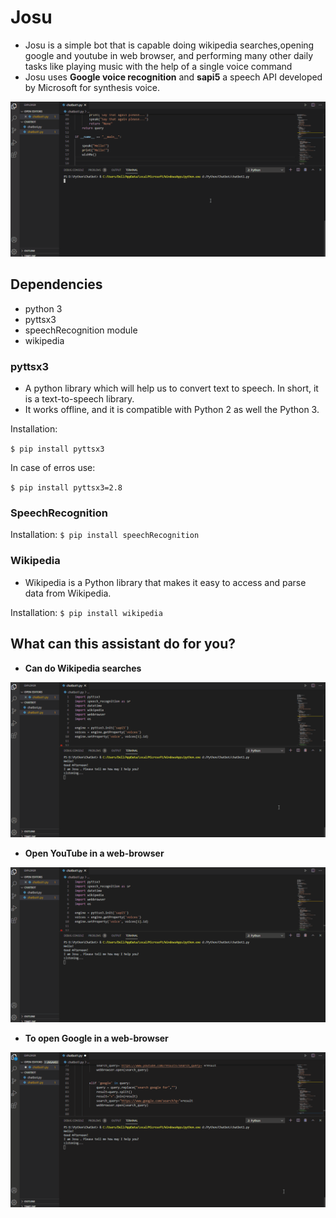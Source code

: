 
# Josu

- Josu is a simple bot that is capable doing wikipedia searches,opening google and youtube in web browser, and performing many other daily tasks like playing music with the help of a single voice command
- Josu uses **Google voice recognition** and **sapi5** a speech API developed by Microsoft for synthesis voice.


![alt text](https://github.com/Adityams06/Josu/blob/master/Chatbot/Josu1.gif)

## Dependencies

- python 3
- pyttsx3
- speechRecognition module
- wikipedia

### pyttsx3
    
- A python library which will help us to convert text to speech.   In short, it is a text-to-speech library.
- It works offline, and it is compatible with Python 2 as well     the  Python 3.

Installation:

`$ pip install pyttsx3`

In case of erros use:

`$ pip install pyttsx3=2.8`

### SpeechRecognition

Installation:
`$ pip install speechRecognition`

### Wikipedia

- Wikipedia is a Python library that makes it easy to access and   parse data from Wikipedia.

Installation:
`$ pip install wikipedia`


## What can this assistant do for you?


- **Can do Wikipedia searches**


![alt text](https://github.com/Adityams06/Josu/blob/master/Chatbot/Josu4.gif)

- **Open YouTube in a web-browser**


![alt text](https://github.com/Adityams06/Josu/blob/master/Chatbot/Josu3.gif)

- **To open Google in a web-browser**


![alt text](https://github.com/Adityams06/Josu/blob/master/Chatbot/Josu2.gif)












